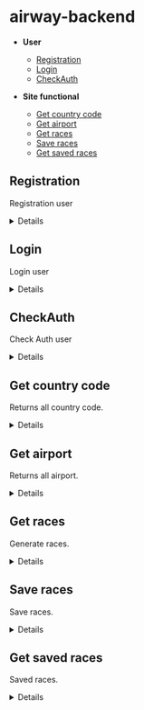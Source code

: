 # airway-backend

- **User**
    - [Registration](https://github.com/top-aleksei/airway-backend#registration)
    - [Login](https://github.com/top-aleksei/airway-backend#login)
    - [CheckAuth](https://github.com/top-aleksei/airway-backend#check-auth)

- **Site functional**
    - [Get country code](https://github.com/top-aleksei/airway-backend#get-country-code)
    - [Get airport](https://github.com/top-aleksei/airway-backend#get-airport)
    - [Get races](https://github.com/top-aleksei/airway-backend#get-races)
    - [Save races](https://github.com/top-aleksei/airway-backend#save-races)
    - [Get saved races](https://github.com/top-aleksei/airway-backend#get-saved-races)




**Registration**
----
Registration user

<details>

* **URL**

    /auth/registration

* **Method:**

    `POST`

* **Headers:**

'Content-Type': 'application/json'

*  **URL Params**

    None

* **Query Params**

    None

* **Data Params**
  ```json
      {
      "firstName": "John",
      "lastName": "Doe",
      "email": "johndoe@example.com",
      "password": "password123",
      "dateBirth": "1990-01-01",
      "sex": "male",
      "countryCode": "US",
      "phoneNumber": "1234567890",
      "citizenship": "American"
      }
  ```
* **Success Response:**

  * **Code:** 200 OK <br />
    **Content:** 
    ```json
        {"message":"Registration complete"}
    ```
 
* **Error Response:**

    {message: `Registration error`}
      
    or

**Code:** 409 conflict <br />

    {message: `This email is already exists`}
  
* **Notes:**

    None

</details>



**Login**
----
Login user

<details>

* **URL**

    /auth/login

* **Method:**

    `POST`

* **Headers:**

'Content-Type': 'application/json'

*  **URL Params**

    None

* **Query Params**

    None

* **Data Params**
  ```json
      {
      "email": "johndoe@example.com",
      "password": "password123",
      }
  ```
* **Success Response:**

  * **Code:** 200 OK <br />
    **Content:** 
    ```json
        {
          "token": "eyJhbGciOiJIUzI1NiIsInR5cCI6IkpXVCJ9.eyJpZCI6IjY0NDk5MzEzYjhlY2MyODQ5MTExMGU0OSIsImlhdCI6MTY4MjY2MTg5OSwiZXhwIjoxNjgyNzQ4Mjk5fQ.Pz6nSo4yO3mqxV1yWVa8-odqnTQASouZ4PA7Hivj8sI",
          "userId": "64499313b8ecc28491110e49",
          "userProfile": {
              "firstName": "John",
              "lastName": "Doe",
              "email": "johndoe@example.com",
              "dateBirth": "Mon Jan 01 1990 01:00:00 GMT+0100 (Central European Standard Time)",
              "sex": "male",
              "countryCode": "US",
              "phoneNumber": 1234567890,
              "citizenship": "American"
          }
        }
    ```
 
* **Error Response:**

    {message: `User johndoa@example.com not found`}
      
    or
  
    {message: `Password not valid`}
      
    or
  
    {message: `Login error`}
  
* **Notes:**

    None

</details>


**CheckAuth**
----
Check Auth user

<details>

* **URL**

    /auth/check-auth

* **Method:**

    `GET`

* **Headers:**

'Content-Type': 'application/json'
  
'Authorization': 'Bearer eyJhbGciOiJIUzI1NiIsInR5cCI6IkpXVCJ9.eyJpZCI6IjY0NDk5MzEzYjhlY2MyODQ5MTExMGU0OSIsImlhdCI6MTY4MjY2MTY1NCwiZXhwIjoxNjgyNzQ4MDU0fQ.-CdxY4BSsBx32BIcb7RiIjOXZGueamNbKj2rnBY10pc'

*  **URL Params**

    None

* **Query Params**

        "id":"jsdhfbcseh7yy32dLKJ"

        example: ?id=dfsdfsjljflksd345n34jkwjhf

* **Data Params**

    None

* **Success Response:**

  * **Code:** 200 OK <br />
    **Content:** 
    ```json
    {
      "firstName": "John",
      "lastName": "Doe",
      "email": "johndoe@example.com",
      "dateBirth": "Mon Jan 01 1990 01:00:00 GMT+0100 (Central European Standard Time)",
      "sex": "male",
      "countryCode": "US",
      "phoneNumber": 1234567890,
      "citizenship": "American"
    }
    ```
 
* **Error Response:**

    {message: `You are not authorized to perform this operation`}
      
    or
  
    {message: `User not found`}
     
    or
  
    {message: `Check auth error`}


  
* **Notes:**

    None

</details>



**Get country code**
----
Returns all country code.

<details>

* **URL**

    /country-codes

* **Method:**

    `GET`

* **Headers:**

'Content-Type': 'application/json'

*  **URL Params**

    None

* **Query Params**

    

* **Data Params**

    None

* **Success Response:**

  * **Code:** 200 OK <br />
    **Content:** 
    ```json
        [   
          {
            "country": "Australia",
            "code": "+61",
            "phoneDigits": 8
            },
            {
            "country": "Austria",
            "code": "+43",
            "phoneDigits": 11
            },
            {
            "country": "Azerbaijan",
            "code": "+994",
            "phoneDigits": 9
            },  
        ]
    ```
 
* **Error Response:**

    {message: `Get all country codes error`}
  
* **Notes:**

    None

</details>


**Get airport**
----
Returns all airport.

<details>

* **URL**

    /airports

* **Method:**

    `GET`

* **Headers:**

'Content-Type': 'application/json'

*  **URL Params**

    None

* **Query Params**

    None

* **Data Params**

    None

* **Success Response:**

  * **Code:** 200 OK <br />
    **Content:** 
    ```json
        [
          {
            "code": "AMS",
            "name": "Amsterdam Airport Schiphol",
            "city": "Amsterdam",
            "country": "Netherlands"
            },
            {
            "code": "CDG",
            "name": "Paris-Charles de Gaulle Airport",
            "city": "Paris",
            "country": "France"
          },
        ]
    ```
 
* **Error Response:**

    {message: `Get all airports error`}
  
* **Notes:**

    None

</details>


**Get races**
----
Generate races.

<details>

* **URL**

    /races

* **Method:**

    `GET`

* **Headers:**

'Content-Type': 'application/json'

*  **URL Params**

    None

* **Query Params**

    "departureAirportCode":"string"
      
     "arrivalAirportCode":"string" 
       
     "departureDate":"string"
       
     "returnDate":"string"; optional
       
     "roundTrip":"number"; (0 or 1) optional, by default 0
       
     "countAdult":"number";
       
     "countChildren":"number";
       
     "countInfant":"number";
       
     "amountFlights":"number"; optional, by default 5
       

     example /races?departureAirportCode=WAW&arrivalAirportCode=DUB&departureDate=2023-04-27T00:00:00.000Z&returnDate=2023-04-28T00:00:00.000Z&roundTrip=1&countAdult=2&countChildren=3&countInfant=2&amountFlights=1

* **Data Params**

    None

* **Success Response:**

  * **Code:** 200 OK <br />
    **Content:** 
    ```json
        {
            "departureAirportCode": "WAW",
            "arrivalAirportCode": "DUB",
            "departureDate": "2023-05-27T00:00:00.000Z",
            "returnDate": "2023-05-31T00:00:00.000Z",
            "roundTrip": 1,
            "routes": [
                {
                    "departureDate": "2023-05-27T00:00:00.000Z",
                    "departureAirportCode": "WAW",
                    "arrivalAirportCode": "DUB",
                    "flights": [
                        {
                            "departureAirportCode": "WAW",
                            "departureDateTime": "2023-05-27T08:30:00.000Z",
                            "arrivalAirportCode": "DUB",
                            "arrivalDateTime": "2023-05-27T09:50:00.000Z",
                            "numberRace": "NH4847",
                            "seatNumbers": [
                                "40f",
                                "41f",
                                "42f",
                                "43f",
                                "44f"
                            ],
                            "freeSeats": 8,
                            "flightTime": 140
                        }
                    ],
                    "ticketsCost": {
                        "adult": {
                            "totalCost": "162.15",
                            "fare": "105.40",
                            "tax": "56.75"
                        },
                        "children": {
                            "totalCost": "126.48",
                            "fare": "69.56",
                            "tax": "56.91"
                        },
                        "infant": {
                            "totalCost": "51.89",
                            "fare": "45.66",
                            "tax": "6.23"
                        }
                    }
                },
                {
                    "departureDate": "2023-05-31T00:00:00.000Z",
                    "departureAirportCode": "DUB",
                    "arrivalAirportCode": "WAW",
                    "flights": [
                        {
                            "departureAirportCode": "DUB",
                            "departureDateTime": "2023-05-31T05:20:00.000Z",
                            "arrivalAirportCode": "WAW",
                            "arrivalDateTime": "2023-05-31T08:40:00.000Z",
                            "numberRace": "AA8749",
                            "seatNumbers": [
                                "34c",
                                "35c",
                                "36c",
                                "37c",
                                "38c"
                            ],
                            "freeSeats": 7,
                            "flightTime": 140
                        }
                    ],
                    "ticketsCost": {
                        "adult": {
                            "totalCost": "153.34",
                            "fare": "99.67",
                            "tax": "53.67"
                        },
                        "children": {
                            "totalCost": "119.61",
                            "fare": "65.78",
                            "tax": "53.82"
                        },
                        "infant": {
                            "totalCost": "49.07",
                            "fare": "43.18",
                            "tax": "5.89"
                        }
                    }
                }
            ]
        }
    ```
 

   for flights the distance of which is more than 3000 kilometers

     
     ```json
        {
            "departureAirportCode": "MEX",
            "arrivalAirportCode": "DUB",
            "departureDate": "2023-05-27T00:00:00.000Z",
            "returnDate": "2023-05-31T00:00:00.000Z",
            "roundTrip": 1,
            "routes": [
                {
                    "departureDate": "2023-05-27T00:00:00.000Z",
                    "departureAirportCode": "MEX",
                    "arrivalAirportCode": "DUB",
                    "flights": [
                        {
                            "departureAirportCode": "MEX",
                            "departureDateTime": "2023-05-27T04:40:00.000Z",
                            "arrivalAirportCode": "YVR",
                            "arrivalDateTime": "2023-05-27T08:40:00.000Z",
                            "numberRace": "UA4446",
                            "seatNumbers": [
                                "13e",
                                "14e",
                                "15e",
                                "16e",
                                "17e"
                            ],
                            "freeSeats": 5,
                            "flightTime": 300
                        },
                        {
                            "departureAirportCode": "YVR",
                            "departureDateTime": "2023-05-27T10:00:00.000Z",
                            "arrivalAirportCode": "DUB",
                            "arrivalDateTime": "2023-05-28T03:00:00.000Z",
                            "numberRace": "DL4052",
                            "seatNumbers": [
                                "19c",
                                "20c",
                                "21c",
                                "22c",
                                "23c"
                            ],
                            "freeSeats": 6,
                            "flightTime": 540
                        }
                    ],
                    "ticketsCost": {
                        "adult": {
                            "totalCost": "836.97",
                            "fare": "544.03",
                            "tax": "292.94"
                        },
                        "children": {
                            "totalCost": "652.84",
                            "fare": "359.06",
                            "tax": "293.78"
                        },
                        "infant": {
                            "totalCost": "267.83",
                            "fare": "235.69",
                            "tax": "32.14"
                        }
                    }
                },
                {
                    "departureDate": "2023-05-31T00:00:00.000Z",
                    "departureAirportCode": "DUB",
                    "arrivalAirportCode": "MEX",
                    "flights": [
                        {
                            "departureAirportCode": "DUB",
                            "departureDateTime": "2023-05-31T07:40:00.000Z",
                            "arrivalAirportCode": "YVR",
                            "arrivalDateTime": "2023-05-31T04:40:00.000Z",
                            "numberRace": "NH250",
                            "seatNumbers": [
                                "11e",
                                "12e",
                                "13e",
                                "14e",
                                "15e"
                            ],
                            "freeSeats": 13,
                            "flightTime": 300
                        },
                        {
                            "departureAirportCode": "YVR",
                            "departureDateTime": "2023-05-31T07:10:00.000Z",
                            "arrivalAirportCode": "MEX",
                            "arrivalDateTime": "2023-05-31T17:10:00.000Z",
                            "numberRace": "UA2438",
                            "seatNumbers": [
                                "23f",
                                "24f",
                                "25f",
                                "26f",
                                "27f"
                            ],
                            "freeSeats": 6,
                            "flightTime": 540
                        }
                    ],
                    "ticketsCost": {
                        "adult": {
                            "totalCost": "867.18",
                            "fare": "563.67",
                            "tax": "303.51"
                        },
                        "children": {
                            "totalCost": "676.40",
                            "fare": "372.02",
                            "tax": "304.38"
                        },
                        "infant": {
                            "totalCost": "277.50",
                            "fare": "244.20",
                            "tax": "33.30"
                        }
                    }
                }
            ]
        }
    ```
* **Error Response:**

    {message: `Get races error`}
  
* **Notes:**

    None

</details>




  **Save races**
----
Save races.

<details>

* **URL**

    /save-race

* **Method:**

    `POST`

* **Headers:**

'Content-Type': 'application/json'
  
'Authorization': 'Bearer eyJhbGciOiJIUzI1NiIsInR5cCI6IkpXVCJ9.eyJpZCI6IjY0NDk5MzEzYjhlY2MyODQ5MTExMGU0OSIsImlhdCI6MTY4MjY2MTY1NCwiZXhwIjoxNjgyNzQ4MDU0fQ.-CdxY4BSsBx32BIcb7RiIjOXZGueamNbKj2rnBY10pc'

*  **URL Params**

    None

* **Query Params**

    "id":"jsdhfbcseh7yy32dLKJ"

    example: ?id=dfsdfsjljflksd345n34jkwjhf

* **Data Params**

    ```json
        { 
  "routes": [
    {
        "departureDate": "2023-05-27T00:00:00.000Z",
        "departureAirportCode": "WAW",
        "arrivalAirportCode": "DUB",
        "flights": [
            {
                "departureAirportCode": "WAW",
                "departureDateTime": "2023-05-27T08:30:00.000Z",
                "arrivalAirportCode": "DUB",
                "arrivalDateTime": "2023-05-27T09:50:00.000Z",
                "numberRace": "NH4847",
                "seatNumbers": [
                    "40f",
                    "41f",
                    "42f",
                    "43f",
                    "44f"
                ],
                "freeSeats": 8,
                "flightTime": 140
            }
        ],
        "ticketsCost": {
            "adult": {
                "totalCost": "162.15",
                "fare": "105.40",
                "tax": "56.75"
            },
            "children": {
                "totalCost": "126.48",
                "fare": "69.56",
                "tax": "56.91"
            },
            "infant": {
                "totalCost": "51.89",
                "fare": "45.66",
                "tax": "6.23"
            }
        }
    },
    {
        "departureDate": "2023-05-31T00:00:00.000Z",
        "departureAirportCode": "DUB",
        "arrivalAirportCode": "WAW",
        "flights": [
            {
                "departureAirportCode": "DUB",
                "departureDateTime": "2023-05-31T05:20:00.000Z",
                "arrivalAirportCode": "WAW",
                "arrivalDateTime": "2023-05-31T08:40:00.000Z",
                "numberRace": "AA8749",
                "seatNumbers": [
                    "34c",
                    "35c",
                    "36c",
                    "37c",
                    "38c"
                ],
                "freeSeats": 7,
                "flightTime": 140
            }
        ],
        "ticketsCost": {
            "adult": {
                "totalCost": "153.34",
                "fare": "99.67",
                "tax": "53.67"
            },
            "children": {
                "totalCost": "119.61",
                "fare": "65.78",
                "tax": "53.82"
            },
            "infant": {
                "totalCost": "49.07",
                "fare": "43.18",
                "tax": "5.89"
            }
        }
    }
  ],

    "order": {
        "departureAirportCode": "WAW",
        "arrivalAirportCode": "DUB",
        "departureDate": "2023-05-27T00:00:00.000Z",
        "returnDate": "2023-05-31T00:00:00.000Z",
        "roundTrip": 1,
        "passengers": [
            {
            "firstName": "Max",
            "lastName": "Smith",
            "dateBirth": "2012-07-12T00:00:00.000Z",
            "sex": "male",
            "needAssistance": true ,
            "baggage": "23 kg",
            "type": "Children"
            },
            {
            "firstName": "John",
            "lastName": "Smith",
            "dateBirth": "2014-01-19T00:00:00.000Z",
            "sex": "male",
            "needAssistance": true ,
            "baggage": "23 kg",
            "type": "Children"
            }
        ],

        "contactDetails": {
            "countryCode": {
            "country": "Austria",
            "code": "+34",
            "phoneDigits": 10
            },
            "phoneNumber": 34534690934,
                "email": "email@email.com"
        },

        "routes": [
            {
                "departureDate": "2023-05-27T00:00:00.000Z",
                "departureAirportCode": "WAW",
                "arrivalAirportCode": "DUB",
                "flights": [
                    {
                        "departureAirportCode": "WAW",
                        "departureDateTime": "2023-05-27T08:30:00.000Z",
                        "arrivalAirportCode": "DUB",
                        "arrivalDateTime": "2023-05-27T09:50:00.000Z",
                        "numberRace": "NH4847",
                        "seatNumbers": [
                            "40f",
                            "41f",
                            "42f",
                            "43f",
                            "44f"
                        ],
                        "freeSeats": 8,
                        "flightTime": 140
                    }
                ],
                "ticketsCost": {
                    "adult": {
                        "totalCost": "162.15",
                        "fare": "105.40",
                        "tax": "56.75"
                    },
                    "children": {
                        "totalCost": "126.48",
                        "fare": "69.56",
                        "tax": "56.91"
                    },
                    "infant": {
                        "totalCost": "51.89",
                        "fare": "45.66",
                        "tax": "6.23"
                    }
                }
            },
            {
                "departureDate": "2023-05-31T00:00:00.000Z",
                "departureAirportCode": "DUB",
                "arrivalAirportCode": "WAW",
                "flights": [
                    {
                        "departureAirportCode": "DUB",
                        "departureDateTime": "2023-05-31T05:20:00.000Z",
                        "arrivalAirportCode": "WAW",
                        "arrivalDateTime": "2023-05-31T08:40:00.000Z",
                        "numberRace": "AA8749",
                        "seatNumbers": [
                            "34c",
                            "35c",
                            "36c",
                            "37c",
                            "38c"
                        ],
                        "freeSeats": 7,
                        "flightTime": 140
                    }
                ],
                "ticketsCost": {
                    "adult": {
                        "totalCost": "153.34",
                        "fare": "99.67",
                        "tax": "53.67"
                    },
                    "children": {
                        "totalCost": "119.61",
                        "fare": "65.78",
                        "tax": "53.82"
                    },
                    "infant": {
                        "totalCost": "49.07",
                        "fare": "43.18",
                        "tax": "5.89"
                    }
                }
            }
        ]
        }
    }

    ```

* **Success Response:**

  * **Code:** 200 OK <br />
    **Content:** 
    ```json
       {"message": "Data saved successfully order ID: 645cbf3829d412e59ef4787c"}
    ```
* **Error Response:**
  
    if not verified
       
    {message: You are not authorized to perform this operation}

    or 
  
    {"message": "Saved error"}

    or

    { error: 'User not found' }

    or

    { error: 'Wrong format userID' }

  
* **Notes:**

    None

</details>



  **Get saved races**
----
Saved races.

<details>

* **URL**

    /get-saved-race

* **Method:**

    `GET`

* **Headers:**

'Content-Type': 'application/json'
  
'Authorization': 'Bearer eyJhbGciOiJIUzI1NiIsInR5cCI6IkpXVCJ9.eyJpZCI6IjY0NDk5MzEzYjhlY2MyODQ5MTExMGU0OSIsImlhdCI6MTY4MjY2MTY1NCwiZXhwIjoxNjgyNzQ4MDU0fQ.-CdxY4BSsBx32BIcb7RiIjOXZGueamNbKj2rnBY10pc'

*  **URL Params**

    None

* **Query Params**

    id: userID

    example: ?id=dfsdfsjljflksd345n34jkwjhf

* **Data Params**

    None

* **Success Response:**

  * **Code:** 200 OK <br />
    **Content:** 
    ```json
       [
    {
        "contactDetails": {
            "countryCode": {
                "country": "Austria",
                "code": "+34",
                "phoneDigits": 10
            },
            "phoneNumber": 34534690934,
            "email": "email@email.com"
        },
        "departureAirportCode": "WAW",
        "arrivalAirportCode": "DUB",
        "departureDate": "2023-05-27T00:00:00.000Z",
        "returnDate": "2023-05-31T00:00:00.000Z",
        "roundTrip": 1,
        "passengers": [
            {
                "firstName": "Max",
                "lastName": "Smith",
                "dateBirth": "2012-07-12T00:00:00.000Z",
                "sex": "male",
                "needAssistance": true,
                "baggage": "23 kg",
                "type": "Children"
            },
            {
                "firstName": "John",
                "lastName": "Smith",
                "dateBirth": "2014-01-19T00:00:00.000Z",
                "sex": "male",
                "needAssistance": true,
                "baggage": "23 kg",
                "type": "Children"
            }
        ],
        "routes": [
            {
                "ticketsCost": {
                    "adult": {
                        "totalCost": "162.15",
                        "fare": "105.40",
                        "tax": "56.75"
                    },
                    "children": {
                        "totalCost": "126.48",
                        "fare": "69.56",
                        "tax": "56.91"
                    },
                    "infant": {
                        "totalCost": "51.89",
                        "fare": "45.66",
                        "tax": "6.23"
                    }
                },
                "departureDate": "2023-05-27T00:00:00.000Z",
                "departureAirportCode": "WAW",
                "arrivalAirportCode": "DUB",
                "flights": [
                    {
                        "departureAirportCode": "WAW",
                        "departureDateTime": "2023-05-27T08:30:00.000Z",
                        "arrivalAirportCode": "DUB",
                        "arrivalDateTime": "2023-05-27T09:50:00.000Z",
                        "numberRace": "NH4847",
                        "seatNumbers": [
                            "40f",
                            "41f",
                            "42f",
                            "43f",
                            "44f"
                        ],
                        "freeSeats": 8,
                        "flightTime": 140
                    }
                ]
            },
            {
                "ticketsCost": {
                    "adult": {
                        "totalCost": "153.34",
                        "fare": "99.67",
                        "tax": "53.67"
                    },
                    "children": {
                        "totalCost": "119.61",
                        "fare": "65.78",
                        "tax": "53.82"
                    },
                    "infant": {
                        "totalCost": "49.07",
                        "fare": "43.18",
                        "tax": "5.89"
                    }
                },
                "departureDate": "2023-05-31T00:00:00.000Z",
                "departureAirportCode": "DUB",
                "arrivalAirportCode": "WAW",
                "flights": [
                    {
                        "departureAirportCode": "DUB",
                        "departureDateTime": "2023-05-31T05:20:00.000Z",
                        "arrivalAirportCode": "WAW",
                        "arrivalDateTime": "2023-05-31T08:40:00.000Z",
                        "numberRace": "AA8749",
                        "seatNumbers": [
                            "34c",
                            "35c",
                            "36c",
                            "37c",
                            "38c"
                        ],
                        "freeSeats": 7,
                        "flightTime": 140
                    }
                ]
            }
        ]
    },
    ]
    ```
* **Error Response:**
  
    if not verified
       
    {message: You are not authorized to perform this operation}

    or 
  
    {"message": "Get races error"}
  
* **Notes:**

    None

</details>